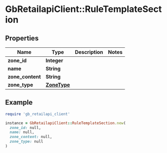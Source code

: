# GbRetailapiClient::RuleTemplateSection

## Properties

| Name | Type | Description | Notes |
| ---- | ---- | ----------- | ----- |
| **zone_id** | **Integer** |  |  |
| **name** | **String** |  |  |
| **zone_content** | **String** |  |  |
| **zone_type** | [**ZoneType**](ZoneType.md) |  |  |

## Example

```ruby
require 'gb_retailapi_client'

instance = GbRetailapiClient::RuleTemplateSection.new(
  zone_id: null,
  name: null,
  zone_content: null,
  zone_type: null
)
```

